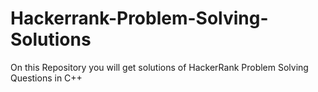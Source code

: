 # Hackerrank-Problem-Solving-Solutions
On this Repository you will get solutions of HackerRank Problem Solving Questions in C++
